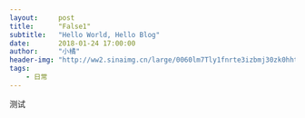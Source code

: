 ```yaml
---
layout:     post
title:      "False1"
subtitle:   "Hello World, Hello Blog"
date:       2018-01-24 17:00:00
author:     "小橘"
header-img: "http://ww2.sinaimg.cn/large/0060lm7Tly1fnrte3izbmj30zk0hht9p.jpg"
tags:
    - 日常
---
```


测试
